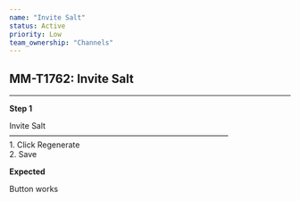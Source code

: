 ```yaml
---
name: "Invite Salt"
status: Active
priority: Low
team_ownership: "Channels"
---
```


## MM-T1762: Invite Salt

---

**Step 1**

Invite Salt\
————————————————————————————\
1\. Click Regenerate\
2\. Save

**Expected**

Button works

